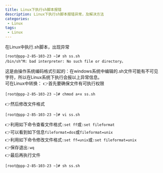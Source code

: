 ```yaml
---
title: Linux下执行sh脚本报错
description: Linux下执行sh脚本报错异常，及解决方法
categories:
 - Linux
tags:
 - Linux
---  
```

在Linux中执行.sh脚本，出现异常  
```shell  
[root@ppp-2-85-103-23 ~]# sh ss.sh 
/bin/sh^M: bad interpreter: No such file or directory。  
```  
这是由操作系统编码格式引起的：在windows系统中编辑的.sh文件可能有不可见字符，所以在Linux系统下执行会报以上异常信息。  
可在Linux中转换： 
:point_right:首先要确保文件有可执行权限  
```shell  
[root@ppp-2-85-103-23 ~]# chmod a+x ss.sh  
```  
:point_right:然后修改文件格式  
```shell  
[root@ppp-2-85-103-23 ~]# vi ss.sh  
```  
:point_right:利用如下命令查看文件格式```:set ff```或```:set fileformat```  
:point_right:可以看到如下信息```fileformat=dos```或```fileformat=unix```  
:point_right:利用如下命令修改文件格式```:set ff=unix```或```:set fileformat=unix```  
:point_right:保存退出```:wq```  
:point_right:最后再执行文件   
```shell  
[root@ppp-2-85-103-23 ~]# sh ss.sh  
```  
